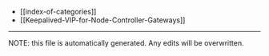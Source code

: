 * [[index-of-categories]]
* [[Keepalived-VIP-for-Node-Controller-Gateways]]


*****
NOTE: this file is automatically generated. Any edits will be overwritten.
